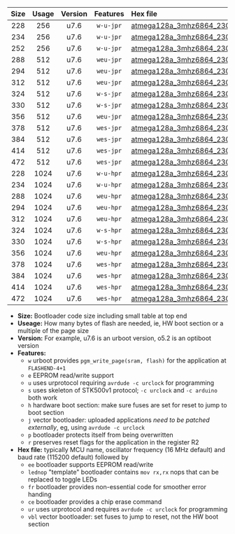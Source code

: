 |Size|Usage|Version|Features|Hex file|
|:-:|:-:|:-:|:-:|:--|
|228|256|u7.6|`w-u-jpr`|[atmega128a_3mhz6864_230400bps_ur_vbl.hex](https://raw.githubusercontent.com/stefanrueger/urboot/main/atmega128a_3mhz6864_230400bps_ur_vbl.hex)|
|234|256|u7.6|`w-u-jpr`|[atmega128a_3mhz6864_230400bps_lednop_ur_vbl.hex](https://raw.githubusercontent.com/stefanrueger/urboot/main/atmega128a_3mhz6864_230400bps_lednop_ur_vbl.hex)|
|252|256|u7.6|`w-u-jpr`|[atmega128a_3mhz6864_230400bps_lednop_fr_ur_vbl.hex](https://raw.githubusercontent.com/stefanrueger/urboot/main/atmega128a_3mhz6864_230400bps_lednop_fr_ur_vbl.hex)|
|288|512|u7.6|`weu-jpr`|[atmega128a_3mhz6864_230400bps_ee_ur_vbl.hex](https://raw.githubusercontent.com/stefanrueger/urboot/main/atmega128a_3mhz6864_230400bps_ee_ur_vbl.hex)|
|294|512|u7.6|`weu-jpr`|[atmega128a_3mhz6864_230400bps_ee_lednop_ur_vbl.hex](https://raw.githubusercontent.com/stefanrueger/urboot/main/atmega128a_3mhz6864_230400bps_ee_lednop_ur_vbl.hex)|
|312|512|u7.6|`weu-jpr`|[atmega128a_3mhz6864_230400bps_ee_lednop_fr_ur_vbl.hex](https://raw.githubusercontent.com/stefanrueger/urboot/main/atmega128a_3mhz6864_230400bps_ee_lednop_fr_ur_vbl.hex)|
|324|512|u7.6|`w-s-jpr`|[atmega128a_3mhz6864_230400bps_vbl.hex](https://raw.githubusercontent.com/stefanrueger/urboot/main/atmega128a_3mhz6864_230400bps_vbl.hex)|
|330|512|u7.6|`w-s-jpr`|[atmega128a_3mhz6864_230400bps_lednop_vbl.hex](https://raw.githubusercontent.com/stefanrueger/urboot/main/atmega128a_3mhz6864_230400bps_lednop_vbl.hex)|
|356|512|u7.6|`weu-jpr`|[atmega128a_3mhz6864_230400bps_ee_lednop_fr_ce_ur_vbl.hex](https://raw.githubusercontent.com/stefanrueger/urboot/main/atmega128a_3mhz6864_230400bps_ee_lednop_fr_ce_ur_vbl.hex)|
|378|512|u7.6|`wes-jpr`|[atmega128a_3mhz6864_230400bps_ee_vbl.hex](https://raw.githubusercontent.com/stefanrueger/urboot/main/atmega128a_3mhz6864_230400bps_ee_vbl.hex)|
|384|512|u7.6|`wes-jpr`|[atmega128a_3mhz6864_230400bps_ee_lednop_vbl.hex](https://raw.githubusercontent.com/stefanrueger/urboot/main/atmega128a_3mhz6864_230400bps_ee_lednop_vbl.hex)|
|414|512|u7.6|`wes-jpr`|[atmega128a_3mhz6864_230400bps_ee_lednop_fr_vbl.hex](https://raw.githubusercontent.com/stefanrueger/urboot/main/atmega128a_3mhz6864_230400bps_ee_lednop_fr_vbl.hex)|
|472|512|u7.6|`wes-jpr`|[atmega128a_3mhz6864_230400bps_ee_lednop_fr_ce_vbl.hex](https://raw.githubusercontent.com/stefanrueger/urboot/main/atmega128a_3mhz6864_230400bps_ee_lednop_fr_ce_vbl.hex)|
|228|1024|u7.6|`w-u-hpr`|[atmega128a_3mhz6864_230400bps_ur.hex](https://raw.githubusercontent.com/stefanrueger/urboot/main/atmega128a_3mhz6864_230400bps_ur.hex)|
|234|1024|u7.6|`w-u-hpr`|[atmega128a_3mhz6864_230400bps_lednop_ur.hex](https://raw.githubusercontent.com/stefanrueger/urboot/main/atmega128a_3mhz6864_230400bps_lednop_ur.hex)|
|288|1024|u7.6|`weu-hpr`|[atmega128a_3mhz6864_230400bps_ee_ur.hex](https://raw.githubusercontent.com/stefanrueger/urboot/main/atmega128a_3mhz6864_230400bps_ee_ur.hex)|
|294|1024|u7.6|`weu-hpr`|[atmega128a_3mhz6864_230400bps_ee_lednop_ur.hex](https://raw.githubusercontent.com/stefanrueger/urboot/main/atmega128a_3mhz6864_230400bps_ee_lednop_ur.hex)|
|312|1024|u7.6|`weu-hpr`|[atmega128a_3mhz6864_230400bps_ee_lednop_fr_ur.hex](https://raw.githubusercontent.com/stefanrueger/urboot/main/atmega128a_3mhz6864_230400bps_ee_lednop_fr_ur.hex)|
|324|1024|u7.6|`w-s-hpr`|[atmega128a_3mhz6864_230400bps.hex](https://raw.githubusercontent.com/stefanrueger/urboot/main/atmega128a_3mhz6864_230400bps.hex)|
|330|1024|u7.6|`w-s-hpr`|[atmega128a_3mhz6864_230400bps_lednop.hex](https://raw.githubusercontent.com/stefanrueger/urboot/main/atmega128a_3mhz6864_230400bps_lednop.hex)|
|356|1024|u7.6|`weu-hpr`|[atmega128a_3mhz6864_230400bps_ee_lednop_fr_ce_ur.hex](https://raw.githubusercontent.com/stefanrueger/urboot/main/atmega128a_3mhz6864_230400bps_ee_lednop_fr_ce_ur.hex)|
|378|1024|u7.6|`wes-hpr`|[atmega128a_3mhz6864_230400bps_ee.hex](https://raw.githubusercontent.com/stefanrueger/urboot/main/atmega128a_3mhz6864_230400bps_ee.hex)|
|384|1024|u7.6|`wes-hpr`|[atmega128a_3mhz6864_230400bps_ee_lednop.hex](https://raw.githubusercontent.com/stefanrueger/urboot/main/atmega128a_3mhz6864_230400bps_ee_lednop.hex)|
|414|1024|u7.6|`wes-hpr`|[atmega128a_3mhz6864_230400bps_ee_lednop_fr.hex](https://raw.githubusercontent.com/stefanrueger/urboot/main/atmega128a_3mhz6864_230400bps_ee_lednop_fr.hex)|
|472|1024|u7.6|`wes-hpr`|[atmega128a_3mhz6864_230400bps_ee_lednop_fr_ce.hex](https://raw.githubusercontent.com/stefanrueger/urboot/main/atmega128a_3mhz6864_230400bps_ee_lednop_fr_ce.hex)|

- **Size:** Bootloader code size including small table at top end
- **Useage:** How many bytes of flash are needed, ie, HW boot section or a multiple of the page size
- **Version:** For example, u7.6 is an urboot version, o5.2 is an optiboot version
- **Features:**
  + `w` urboot provides `pgm_write_page(sram, flash)` for the application at `FLASHEND-4+1`
  + `e` EEPROM read/write support
  + `u` uses urprotocol requiring `avrdude -c urclock` for programming
  + `s` uses skeleton of STK500v1 protocol; `-c urclock` and `-c arduino` both work
  + `h` hardware boot section: make sure fuses are set for reset to jump to boot section
  + `j` vector bootloader: uploaded applications *need to be patched externally*, eg, using `avrdude -c urclock`
  + `p` bootloader protects itself from being overwritten
  + `r` preserves reset flags for the application in the register R2
- **Hex file:** typically MCU name, oscillator frequency (16 MHz default) and baud rate (115200 default) followed by
  + `ee` bootloader supports EEPROM read/write
  + `lednop` "template" bootloader contains `mov rx,rx` nops that can be replaced to toggle LEDs
  + `fr` bootloader provides non-essential code for smoother error handing
  + `ce` bootloader provides a chip erase command
  + `ur` uses urprotocol and requires `avrdude -c urclock` for programming
  + `vbl` vector bootloader: set fuses to jump to reset, not the HW boot section
